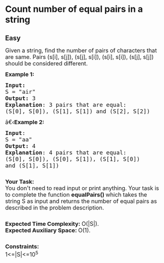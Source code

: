 # Count number of equal pairs in a string
## Easy
<div class="problem-statement">
                <p></p><p><span style="font-size:18px">Given a string, find the number of pairs of characters that are same. Pairs (s[i], s[j]), (s[j], s[i]), (s[i], s[i]), (s[j], s[j]) should be considered different.</span></p>

<p><span style="font-size:18px"><strong>Example 1:</strong></span></p>

<pre><span style="font-size:18px"><strong>Input:</strong>
S = "air"
<strong>Output:</strong> 3
<strong>Explanation</strong>: 3 pairs that are equal:
(S[0], S[0]), (S[1], S[1]) and (S[2], S[2])
</span></pre>

<p><span style="font-size:18px">â€‹<strong>Example 2:</strong></span></p>

<pre><span style="font-size:18px"><strong>Input</strong>: 
S = "aa"
<strong>Output:</strong> 4
<strong>Explanation</strong>: 4 pairs that are equal:
(S[0], S[0]), (S[0], S[1]), (S[1], S[0])
and (S[1], S[1])</span>
</pre>

<p><br>
<span style="font-size:18px"><strong>Your Task:</strong><br>
You don't need to read input or print anything. Your task is to complete the function&nbsp;<strong>equalPairs()&nbsp;</strong>which takes the string S as input and returns the number of equal pairs as described in the problem description.</span></p>

<p><br>
<span style="font-size:18px"><strong>Expected Time Complexity:&nbsp;</strong>O(|S|).<br>
<strong>Expected Auxiliary Space:&nbsp;</strong>O(1).</span></p>

<p><br>
<span style="font-size:18px"><strong>Constraints:</strong><br>
1&lt;=|S|&lt;=10<sup>5</sup></span></p>

<p>&nbsp;</p>
 <p></p>
            </div>